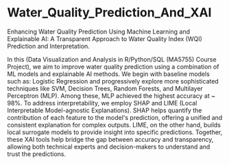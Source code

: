 # Water_Quality_Prediction_And_XAI
Enhancing Water Quality Prediction Using Machine Learning and Explainable AI: A Transparent Approach to Water Quality Index (WQI) Prediction and Interpretation.

In this (Data Visualization and Analysis
in R/Python/SQL
(MA5755) Course Project), we aim to improve water quality prediction using a combination of ML models and explainable AI methods. We begin with baseline models such as: Logistic Regression and progressively explore more sophisticated techniques like SVM, Decision Trees, Random Forests, and Multilayer Perceptron (MLP). Among these, MLP achieved the highest accuracy at ~ 98%. To address interpretability, we employ SHAP and LIME (Local Interpretable Model-agnostic Explanations). SHAP helps quantify the contribution of each feature to the model's prediction, offering a unified and consistent explanation for complex outputs. LIME, on the other hand, builds local surrogate models to provide insight into specific predictions. Together, these XAI tools help bridge the gap between accuracy and transparency, allowing both technical experts and decision-makers to understand and trust the predictions.

